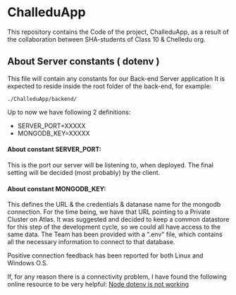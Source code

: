 # ChalleduApp
This repository contains the Code of the project, ChalleduApp, as a result of the collaboration between SHA-students of Class 10 &amp; Chelledu org.

## About Server constants  ( dotenv )
This file will contain any constants for our Back-end Server application
It is expected to reside inside the root folder of the back-end, for example:
```
./ChalleduApp/backend/
```

Up to now we have following 2 definitions:
*   SERVER_PORT=XXXXX
*   MONGODB_KEY=XXXXX

#### About constant SERVER_PORT:
This is the port our server will be listening to, when deployed. The final setting will be decided (most probably) by the client.

#### About constant MONGODB_KEY:
This defines the URL & the credentials & datanase name for the mongodb connection.
For the time being, we have that URL pointing to a Private Cluster on Atlas.
It was suggested and decided to keep a common datastore for this step of the development cycle, so we could all have access to the same data.
The Team has been provided with a ".env" file, which contains all the necessary information to connect to that database.

Positive connection feedback has been reported for both Linux and Windows O.S.

If, for any reason there is a connectivity problem, I have found the following online resource to be very helpful:
[Node dotenv is not working](http://stackoverflow.com/questions/26973484/ddg#43973629)

